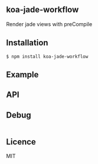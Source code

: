 ## koa-jade-workflow

Render jade views with preCompile

## Installation

```
$ npm install koa-jade-workflow
```

## Example


## API



## Debug

```bash


```

## Licence

MIT
